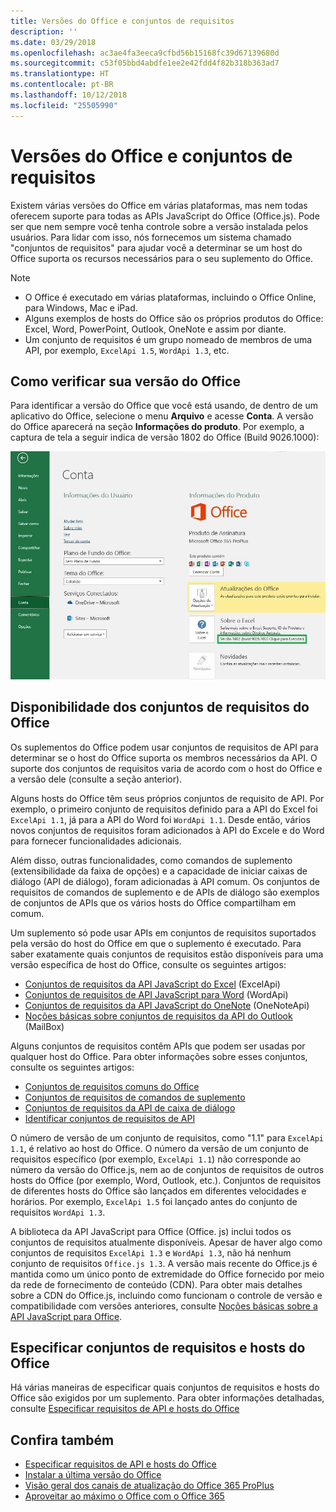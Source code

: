 ```yaml
---
title: Versões do Office e conjuntos de requisitos
description: ''
ms.date: 03/29/2018
ms.openlocfilehash: ac3ae4fa3eeca9cfbd56b15168fc39d67139680d
ms.sourcegitcommit: c53f05bbd4abdfe1ee2e42fdd4f82b318b363ad7
ms.translationtype: HT
ms.contentlocale: pt-BR
ms.lasthandoff: 10/12/2018
ms.locfileid: "25505990"
---
```

# <a name="office-versions-and-requirement-sets"></a>Versões do Office e conjuntos de requisitos

Existem várias versões do Office em várias plataformas, mas nem todas oferecem suporte para todas as APIs JavaScript do Office (Office.js). Pode ser que nem sempre você tenha controle sobre a versão instalada pelos usuários. Para lidar com isso, nós fornecemos um sistema chamado "conjuntos de requisitos" para ajudar você a determinar se um host do Office suporta os recursos necessários para o seu suplemento do Office. 

> [!NOTE]
> - O Office é executado em várias plataformas, incluindo o Office Online, para Windows, Mac e iPad.  
> - Alguns exemplos de hosts do Office são os próprios produtos do Office: Excel, Word, PowerPoint, Outlook, OneNote e assim por diante.  
> - Um conjunto de requisitos é um grupo nomeado de membros de uma API, por exemplo, `ExcelApi 1.5`, `WordApi 1.3`, etc.  


## <a name="how-to-check-your-office-version"></a>Como verificar sua versão do Office

Para identificar a versão do Office que você está usando, de dentro de um aplicativo do Office, selecione o menu **Arquivo** e acesse **Conta**. A versão do Office aparecerá na seção **Informações do produto**. Por exemplo, a captura de tela a seguir indica de versão 1802 do Office (Build 9026.1000):

![Verificar sua versão do Office](../images/office-version-number-ui.jpg)


## <a name="office-requirement-sets-availability"></a>Disponibilidade dos conjuntos de requisitos do Office

Os suplementos do Office podem usar conjuntos de requisitos de API para determinar se o host do Office suporta os membros necessários da API. O suporte dos conjuntos de requisitos varia de acordo com o host do Office e a versão dele (consulte a seção anterior).

Alguns hosts do Office têm seus próprios conjuntos de requisito de API. Por exemplo, o primeiro conjunto de requisitos definido para a API do Excel foi `ExcelApi 1.1`, já para a API do Word foi `WordApi 1.1`. Desde então, vários novos conjuntos de requisitos foram adicionados à API do Excele e do Word para fornecer funcionalidades adicionais.

Além disso, outras funcionalidades, como comandos de suplemento (extensibilidade da faixa de opções) e a capacidade de iniciar caixas de diálogo (API de diálogo), foram adicionadas à API comum. Os conjuntos de requisitos de comandos de suplemento e de APIs de diálogo são exemplos de conjuntos de APIs que os vários hosts do Office compartilham em comum.

Um suplemento só pode usar APIs em conjuntos de requisitos suportados pela versão do host do Office em que o suplemento é executado. Para saber exatamente quais conjuntos de requisitos estão disponíveis para uma versão específica de host do Office, consulte os seguintes artigos:

- [Conjuntos de requisitos da API JavaScript do Excel](https://docs.microsoft.com/office/dev/add-ins/reference/requirement-sets/excel-api-requirement-sets?view=office-js) (ExcelApi)
- [Conjuntos de requisitos de API JavaScript para Word](https://docs.microsoft.com/office/dev/add-ins/reference/requirement-sets/word-api-requirement-sets?view=office-js) (WordApi)
- [Conjuntos de requisitos da API JavaScript do OneNote](https://docs.microsoft.com/office/dev/add-ins/reference/requirement-sets/onenote-api-requirement-sets?view=office-js) (OneNoteApi)
- [Noções básicas sobre conjuntos de requisitos da API do Outlook](https://docs.microsoft.com/office/dev/add-ins/reference/requirement-sets/outlook-api-requirement-sets?view=office-js) (MailBox)

Alguns conjuntos de requisitos contêm APIs que podem ser usadas por qualquer host do Office. Para obter informações sobre esses conjuntos, consulte os seguintes artigos:

- [Conjuntos de requisitos comuns do Office](https://docs.microsoft.com/office/dev/add-ins/reference/requirement-sets/office-add-in-requirement-sets?view=office-js)
- [Conjuntos de requisitos de comandos de suplemento](https://docs.microsoft.com/office/dev/add-ins/reference/requirement-sets/add-in-commands-requirement-sets?view=office-js)
- [Conjuntos de requisitos da API de caixa de diálogo](https://docs.microsoft.com/office/dev/add-ins/reference/requirement-sets/dialog-api-requirement-sets?view=office-js)
- [Identificar conjuntos de requisitos de API](https://docs.microsoft.com/office/dev/add-ins/reference/requirement-sets/identity-api-requirement-sets?view=office-js)

O número de versão de um conjunto de requisitos, como "1.1" para `ExcelApi 1.1`, é relativo ao host do Office. O número da versão de um conjunto de requisitos específico (por exemplo, `ExcelApi 1.1`) não corresponde ao número da versão do Office.js, nem ao de conjuntos de requisitos de outros hosts do Office (por exemplo, Word, Outlook, etc.).  Conjuntos de requisitos de diferentes hosts do Office são lançados em diferentes velocidades e horários. Por exemplo, `ExcelApi 1.5` foi lançado antes do conjunto de requisitos `WordApi 1.3`.

A  biblioteca da API JavaScript para Office (Office. js) inclui todos os conjuntos de requisitos atualmente disponíveis. Apesar de haver algo como conjuntos de requisitos `ExcelApi 1.3` e `WordApi 1.3`, não há nenhum conjunto de requisitos `Office.js 1.3`. A versão mais recente do Office.js é mantida como um único ponto de extremidade do Office fornecido por meio da rede de fornecimento de conteúdo (CDN). Para obter mais detalhes sobre a CDN do Office.js, incluindo como funcionam o controle de versão e compatibilidade com versões anteriores, consulte [Noções básicas sobre a API JavaScript para Office](https://docs.microsoft.com/office/dev/add-ins/develop/understanding-the-javascript-api-for-office).

## <a name="specify-office-hosts-and-requirement-sets"></a>Especificar conjuntos de requisitos e hosts do Office

Há várias maneiras de especificar quais conjuntos de requisitos e hosts do Office são exigidos por um suplemento.  Para obter informações detalhadas, consulte [Especificar requisitos de API e hosts do Office](https://docs.microsoft.com/office/dev/add-ins/develop/specify-office-hosts-and-api-requirements)


## <a name="see-also"></a>Confira também

- [Especificar requisitos de API e hosts do Office](https://docs.microsoft.com/office/dev/add-ins/develop/specify-office-hosts-and-api-requirements)
- [Instalar a última versão do Office](https://docs.microsoft.com/office/dev/add-ins/develop/install-latest-office-version)
- [Visão geral dos canais de atualização do Office 365 ProPlus](https://docs.microsoft.com/deployoffice/overview-of-update-channels-for-office-365-proplus)
- [Aproveitar ao máximo o Office com o Office 365](https://products.office.com/compare-all-microsoft-office-products?tab=2)
